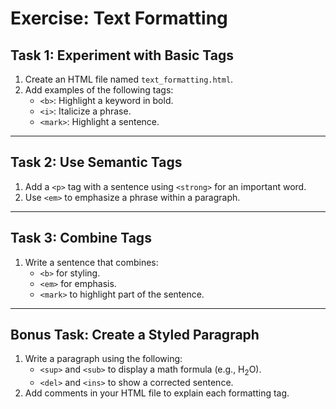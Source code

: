 # Exercise: Text Formatting

## Task 1: Experiment with Basic Tags
1. Create an HTML file named `text_formatting.html`.
2. Add examples of the following tags:
   - `<b>`: Highlight a keyword in bold.
   - `<i>`: Italicize a phrase.
   - `<mark>`: Highlight a sentence.

---

## Task 2: Use Semantic Tags
1. Add a `<p>` tag with a sentence using `<strong>` for an important word.
2. Use `<em>` to emphasize a phrase within a paragraph.

---

## Task 3: Combine Tags
1. Write a sentence that combines:
   - `<b>` for styling.
   - `<em>` for emphasis.
   - `<mark>` to highlight part of the sentence.

---

## Bonus Task: Create a Styled Paragraph
1. Write a paragraph using the following:
   - `<sup>` and `<sub>` to display a math formula (e.g., H<sub>2</sub>O).
   - `<del>` and `<ins>` to show a corrected sentence.
2. Add comments in your HTML file to explain each formatting tag.
